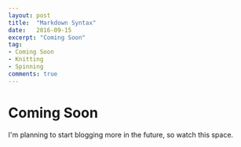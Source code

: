 ```yaml
---
layout: post
title:  "Markdown Syntax"
date:   2016-09-15
excerpt: "Coming Soon"
tag:
- Coming Soon
- Knitting
- Spinning
comments: true
---
```



# Coming Soon

I'm planning to start blogging more in the future, so watch this space.
